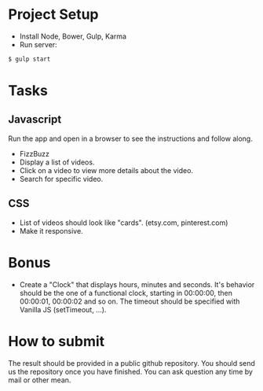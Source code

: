 # Project Setup

* Install Node, Bower, Gulp, Karma
* Run server:
```sh
$ gulp start
```

# Tasks

## Javascript

Run the app and open in a browser to see the instructions and follow along.

* FizzBuzz
* Display a list of videos.
* Click on a video to view more details about the video.
* Search for specific video.

## CSS

* List of videos should look like "cards". (etsy.com, pinterest.com)
* Make it responsive.


# Bonus

* Create a "Clock" that displays hours, minutes and seconds. It's behavior should be the one of a functional clock, starting in 00:00:00, then 00:00:01, 00:00:02 and so on. The timeout should be specified with Vanilla JS (setTimeout, ...). 

# How to submit

The result should be provided in a public github repository. You should send us the repository once you have finished. You can ask question any time by mail or other mean.
